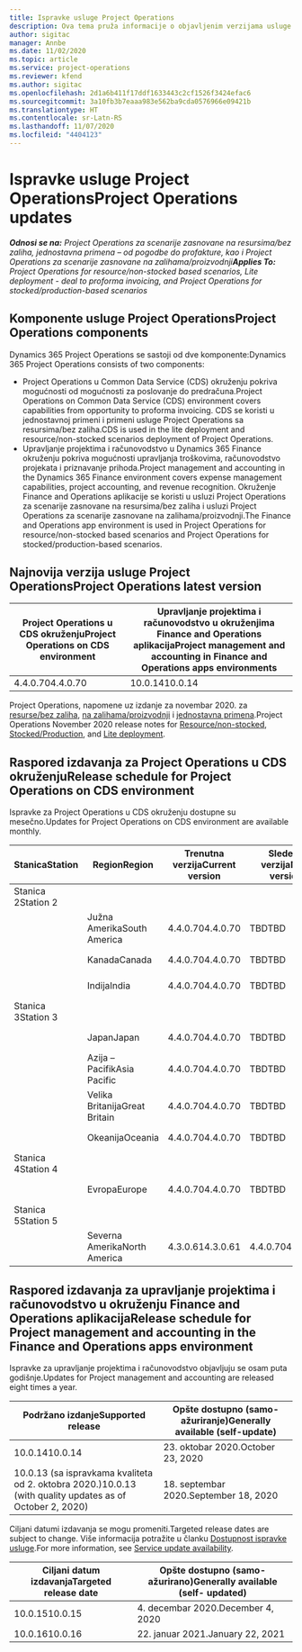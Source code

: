 ```yaml
---
title: Ispravke usluge Project Operations
description: Ova tema pruža informacije o objavljenim verzijama usluge Dynamics 365 Project Operations.
author: sigitac
manager: Annbe
ms.date: 11/02/2020
ms.topic: article
ms.service: project-operations
ms.reviewer: kfend
ms.author: sigitac
ms.openlocfilehash: 2d1a6b411f17ddf1633443c2cf1526f3424efac6
ms.sourcegitcommit: 3a10fb3b7eaaa983e562ba9cda0576966e09421b
ms.translationtype: HT
ms.contentlocale: sr-Latn-RS
ms.lasthandoff: 11/07/2020
ms.locfileid: "4404123"
---
```

# <a name="project-operations-updates"></a><span data-ttu-id="bad10-103">Ispravke usluge Project Operations</span><span class="sxs-lookup"><span data-stu-id="bad10-103">Project Operations updates</span></span>

<span data-ttu-id="bad10-104">_**Odnosi se na:** Project Operations za scenarije zasnovane na resursima/bez zaliha, jednostavna primena – od pogodbe do profakture, kao i Project Operations za scenarije zasnovane na zalihama/proizvodnji_</span><span class="sxs-lookup"><span data-stu-id="bad10-104">_**Applies To:** Project Operations for resource/non-stocked based scenarios, Lite deployment - deal to proforma invoicing, and Project Operations for stocked/production-based scenarios_</span></span>

## <a name="project-operations-components"></a><span data-ttu-id="bad10-105">Komponente usluge Project Operations</span><span class="sxs-lookup"><span data-stu-id="bad10-105">Project Operations components</span></span>

<span data-ttu-id="bad10-106">Dynamics 365 Project Operations se sastoji od dve komponente:</span><span class="sxs-lookup"><span data-stu-id="bad10-106">Dynamics 365 Project Operations consists of two components:</span></span>

- <span data-ttu-id="bad10-107">Project Operations u Common Data Service (CDS) okruženju pokriva mogućnosti od mogućnosti za poslovanje do predračuna.</span><span class="sxs-lookup"><span data-stu-id="bad10-107">Project Operations on Common Data Service (CDS) environment covers capabilities from opportunity to proforma invoicing.</span></span> <span data-ttu-id="bad10-108">CDS se koristi u jednostavnoj primeni i primeni usluge Project Operations sa resursima/bez zaliha.</span><span class="sxs-lookup"><span data-stu-id="bad10-108">CDS is used in the lite deployment and resource/non-stocked scenarios deployment of Project Operations.</span></span>
- <span data-ttu-id="bad10-109">Upravljanje projektima i računovodstvo u Dynamics 365 Finance okruženju pokriva mogućnosti upravljanja troškovima, računovodstvo projekata i priznavanje prihoda.</span><span class="sxs-lookup"><span data-stu-id="bad10-109">Project management and accounting in the Dynamics 365 Finance environment covers expense management capabilities, project accounting, and revenue recognition.</span></span> <span data-ttu-id="bad10-110">Okruženje Finance and Operations aplikacije se koristi u usluzi Project Operations za scenarije zasnovane na resursima/bez zaliha i usluzi Project Operations za scenarije zasnovane na zalihama/proizvodnji.</span><span class="sxs-lookup"><span data-stu-id="bad10-110">The Finance and Operations app environment is used in Project Operations for resource/non-stocked based scenarios and Project Operations for stocked/production-based scenarios.</span></span>

## <a name="project-operations-latest-version"></a><span data-ttu-id="bad10-111">Najnovija verzija usluge Project Operations</span><span class="sxs-lookup"><span data-stu-id="bad10-111">Project Operations latest version</span></span>

| <span data-ttu-id="bad10-112">Project Operations u CDS okruženju</span><span class="sxs-lookup"><span data-stu-id="bad10-112">Project Operations on CDS environment</span></span> | <span data-ttu-id="bad10-113">Upravljanje projektima i računovodstvo u okruženjima Finance and Operations aplikacija</span><span class="sxs-lookup"><span data-stu-id="bad10-113">Project management and accounting in Finance and Operations apps environments</span></span> |
| --- | --- |
| <span data-ttu-id="bad10-114">4.4.0.70</span><span class="sxs-lookup"><span data-stu-id="bad10-114">4.4.0.70</span></span> | <span data-ttu-id="bad10-115">10.0.14</span><span class="sxs-lookup"><span data-stu-id="bad10-115">10.0.14</span></span> |

<span data-ttu-id="bad10-116">Project Operations, napomene uz izdanje za novembar 2020. za [resurse/bez zaliha](whats-new-nov-2020-resource-based.md), [na zalihama/proizvodnji](../prod-pma/whats-new/whats-new-nov-2020-production-based.md) i [jednostavna primena](../pro/whats-new/whats-new-nov-2020-lite.md).</span><span class="sxs-lookup"><span data-stu-id="bad10-116">Project Operations November 2020 release notes for [Resource/non-stocked](whats-new-nov-2020-resource-based.md), [Stocked/Production](../prod-pma/whats-new/whats-new-nov-2020-production-based.md), and [Lite deployment](../pro/whats-new/whats-new-nov-2020-lite.md).</span></span>

## <a name="release-schedule-for-project-operations-on-cds-environment"></a><span data-ttu-id="bad10-117">Raspored izdavanja za Project Operations u CDS okruženju</span><span class="sxs-lookup"><span data-stu-id="bad10-117">Release schedule for Project Operations on CDS environment</span></span>

<span data-ttu-id="bad10-118">Ispravke za Project Operations u CDS okruženju dostupne su mesečno.</span><span class="sxs-lookup"><span data-stu-id="bad10-118">Updates for Project Operations on CDS environment are available monthly.</span></span> 

| <span data-ttu-id="bad10-119">Stanica</span><span class="sxs-lookup"><span data-stu-id="bad10-119">Station</span></span>   | <span data-ttu-id="bad10-120">Region</span><span class="sxs-lookup"><span data-stu-id="bad10-120">Region</span></span>        | <span data-ttu-id="bad10-121">Trenutna verzija</span><span class="sxs-lookup"><span data-stu-id="bad10-121">Current version</span></span> | <span data-ttu-id="bad10-122">Sledeća verzija</span><span class="sxs-lookup"><span data-stu-id="bad10-122">Next version</span></span> | <span data-ttu-id="bad10-123">Opšte dostupno</span><span class="sxs-lookup"><span data-stu-id="bad10-123">Generally available</span></span> |
|-----------|---------------|-----------------|--------------|---------------------|
| <span data-ttu-id="bad10-124">Stanica 2</span><span class="sxs-lookup"><span data-stu-id="bad10-124">Station 2</span></span> |   &nbsp;      |    &nbsp;       | &nbsp;       |      &nbsp;         |
|   &nbsp;  | <span data-ttu-id="bad10-125">Južna Amerika</span><span class="sxs-lookup"><span data-stu-id="bad10-125">South America</span></span> |  <span data-ttu-id="bad10-126">4.4.0.70</span><span class="sxs-lookup"><span data-stu-id="bad10-126">4.4.0.70</span></span>       | <span data-ttu-id="bad10-127">TBD</span><span class="sxs-lookup"><span data-stu-id="bad10-127">TBD</span></span>     | <span data-ttu-id="bad10-128">20. nov 20.</span><span class="sxs-lookup"><span data-stu-id="bad10-128">20-Nov-20</span></span>           |
|    &nbsp; | <span data-ttu-id="bad10-129">Kanada</span><span class="sxs-lookup"><span data-stu-id="bad10-129">Canada</span></span>        |  <span data-ttu-id="bad10-130">4.4.0.70</span><span class="sxs-lookup"><span data-stu-id="bad10-130">4.4.0.70</span></span>       | <span data-ttu-id="bad10-131">TBD</span><span class="sxs-lookup"><span data-stu-id="bad10-131">TBD</span></span>     | <span data-ttu-id="bad10-132">20. nov 20.</span><span class="sxs-lookup"><span data-stu-id="bad10-132">20-Nov-20</span></span>           |
|   &nbsp;  | <span data-ttu-id="bad10-133">Indija</span><span class="sxs-lookup"><span data-stu-id="bad10-133">India</span></span>         |  <span data-ttu-id="bad10-134">4.4.0.70</span><span class="sxs-lookup"><span data-stu-id="bad10-134">4.4.0.70</span></span>       | <span data-ttu-id="bad10-135">TBD</span><span class="sxs-lookup"><span data-stu-id="bad10-135">TBD</span></span>     | <span data-ttu-id="bad10-136">20. nov 20.</span><span class="sxs-lookup"><span data-stu-id="bad10-136">20-Nov-20</span></span>           |
| <span data-ttu-id="bad10-137">Stanica 3</span><span class="sxs-lookup"><span data-stu-id="bad10-137">Station 3</span></span>  |      &nbsp;   |     &nbsp;      |     &nbsp;   |      &nbsp;         |
|   &nbsp;  | <span data-ttu-id="bad10-138">Japan</span><span class="sxs-lookup"><span data-stu-id="bad10-138">Japan</span></span>         |  <span data-ttu-id="bad10-139">4.4.0.70</span><span class="sxs-lookup"><span data-stu-id="bad10-139">4.4.0.70</span></span>       | <span data-ttu-id="bad10-140">TBD</span><span class="sxs-lookup"><span data-stu-id="bad10-140">TBD</span></span>     | <span data-ttu-id="bad10-141">4. dec. 20.</span><span class="sxs-lookup"><span data-stu-id="bad10-141">04-Dec-20</span></span>           |
|   &nbsp;  | <span data-ttu-id="bad10-142">Azija – Pacifik</span><span class="sxs-lookup"><span data-stu-id="bad10-142">Asia Pacific</span></span>  |  <span data-ttu-id="bad10-143">4.4.0.70</span><span class="sxs-lookup"><span data-stu-id="bad10-143">4.4.0.70</span></span>       | <span data-ttu-id="bad10-144">TBD</span><span class="sxs-lookup"><span data-stu-id="bad10-144">TBD</span></span>     | <span data-ttu-id="bad10-145">4. dec. 20.</span><span class="sxs-lookup"><span data-stu-id="bad10-145">04-Dec-20</span></span>           |
|   &nbsp;  | <span data-ttu-id="bad10-146">Velika Britanija</span><span class="sxs-lookup"><span data-stu-id="bad10-146">Great Britain</span></span> |  <span data-ttu-id="bad10-147">4.4.0.70</span><span class="sxs-lookup"><span data-stu-id="bad10-147">4.4.0.70</span></span>       | <span data-ttu-id="bad10-148">TBD</span><span class="sxs-lookup"><span data-stu-id="bad10-148">TBD</span></span>     | <span data-ttu-id="bad10-149">4. dec. 20.</span><span class="sxs-lookup"><span data-stu-id="bad10-149">04-Dec-20</span></span>           |
|   &nbsp;  | <span data-ttu-id="bad10-150">Okeanija</span><span class="sxs-lookup"><span data-stu-id="bad10-150">Oceania</span></span>       |  <span data-ttu-id="bad10-151">4.4.0.70</span><span class="sxs-lookup"><span data-stu-id="bad10-151">4.4.0.70</span></span>       | <span data-ttu-id="bad10-152">TBD</span><span class="sxs-lookup"><span data-stu-id="bad10-152">TBD</span></span>     | <span data-ttu-id="bad10-153">4. dec. 20.</span><span class="sxs-lookup"><span data-stu-id="bad10-153">04-Dec-20</span></span>           |
| <span data-ttu-id="bad10-154">Stanica 4</span><span class="sxs-lookup"><span data-stu-id="bad10-154">Station 4</span></span> |     &nbsp;    |     &nbsp;      |     &nbsp;   |      &nbsp;         |
|   &nbsp;  | <span data-ttu-id="bad10-155">Evropa</span><span class="sxs-lookup"><span data-stu-id="bad10-155">Europe</span></span>        |  <span data-ttu-id="bad10-156">4.4.0.70</span><span class="sxs-lookup"><span data-stu-id="bad10-156">4.4.0.70</span></span>       | <span data-ttu-id="bad10-157">TBD</span><span class="sxs-lookup"><span data-stu-id="bad10-157">TBD</span></span>     | <span data-ttu-id="bad10-158">11. dec. 20.</span><span class="sxs-lookup"><span data-stu-id="bad10-158">11-Dec-20</span></span>           |
| <span data-ttu-id="bad10-159">Stanica 5</span><span class="sxs-lookup"><span data-stu-id="bad10-159">Station 5</span></span> |     &nbsp;    |     &nbsp;      |     &nbsp;   |      &nbsp;         |
|   &nbsp;  | <span data-ttu-id="bad10-160">Severna Amerika</span><span class="sxs-lookup"><span data-stu-id="bad10-160">North America</span></span> | <span data-ttu-id="bad10-161">4.3.0.61</span><span class="sxs-lookup"><span data-stu-id="bad10-161">4.3.0.61</span></span>        | <span data-ttu-id="bad10-162">4.4.0.70</span><span class="sxs-lookup"><span data-stu-id="bad10-162">4.4.0.70</span></span>     | <span data-ttu-id="bad10-163">15. nov 20.</span><span class="sxs-lookup"><span data-stu-id="bad10-163">15-Nov-20</span></span>           |

## <a name="release-schedule-for-project-management-and-accounting-in-the-finance-and-operations-apps-environment"></a><span data-ttu-id="bad10-164">Raspored izdavanja za upravljanje projektima i računovodstvo u okruženju Finance and Operations aplikacija</span><span class="sxs-lookup"><span data-stu-id="bad10-164">Release schedule for Project management and accounting in the Finance and Operations apps environment</span></span>

<span data-ttu-id="bad10-165">Ispravke za upravljanje projektima i računovodstvo objavljuju se osam puta godišnje.</span><span class="sxs-lookup"><span data-stu-id="bad10-165">Updates for Project management and accounting are released eight times a year.</span></span>

| <span data-ttu-id="bad10-166">Podržano izdanje</span><span class="sxs-lookup"><span data-stu-id="bad10-166">Supported release</span></span> | <span data-ttu-id="bad10-167">Opšte dostupno (samo-ažuriranje)</span><span class="sxs-lookup"><span data-stu-id="bad10-167">Generally available (self-update)</span></span> |
| --- | --- |
| <span data-ttu-id="bad10-168">10.0.14</span><span class="sxs-lookup"><span data-stu-id="bad10-168">10.0.14</span></span> | <span data-ttu-id="bad10-169">23. oktobar 2020.</span><span class="sxs-lookup"><span data-stu-id="bad10-169">October 23, 2020</span></span> |
| <span data-ttu-id="bad10-170">10.0.13 (sa ispravkama kvaliteta od 2. oktobra 2020.)</span><span class="sxs-lookup"><span data-stu-id="bad10-170">10.0.13 (with quality updates as of October 2, 2020)</span></span> | <span data-ttu-id="bad10-171">18. septembar 2020.</span><span class="sxs-lookup"><span data-stu-id="bad10-171">September 18, 2020</span></span> |

<span data-ttu-id="bad10-172">Ciljani datumi izdavanja se mogu promeniti.</span><span class="sxs-lookup"><span data-stu-id="bad10-172">Targeted release dates are subject to change.</span></span> <span data-ttu-id="bad10-173">Više informacija potražite u članku [Dostupnost ispravke usluge](https://docs.microsoft.com/dynamics365/fin-ops-core/fin-ops/get-started/public-preview-releases?toc=/dynamics365/finance/toc.json).</span><span class="sxs-lookup"><span data-stu-id="bad10-173">For more information, see [Service update availability](https://docs.microsoft.com/dynamics365/fin-ops-core/fin-ops/get-started/public-preview-releases?toc=/dynamics365/finance/toc.json).</span></span>

| <span data-ttu-id="bad10-174">Ciljani datum izdavanja</span><span class="sxs-lookup"><span data-stu-id="bad10-174">Targeted release date</span></span> | <span data-ttu-id="bad10-175">Opšte dostupno (samo-ažurirano)</span><span class="sxs-lookup"><span data-stu-id="bad10-175">Generally available (self- updated)</span></span> |
| --- | --- |
| <span data-ttu-id="bad10-176">10.0.15</span><span class="sxs-lookup"><span data-stu-id="bad10-176">10.0.15</span></span> | <span data-ttu-id="bad10-177">4. decembar 2020.</span><span class="sxs-lookup"><span data-stu-id="bad10-177">December 4, 2020</span></span> |
| <span data-ttu-id="bad10-178">10.0.16</span><span class="sxs-lookup"><span data-stu-id="bad10-178">10.0.16</span></span> | <span data-ttu-id="bad10-179">22. januar 2021.</span><span class="sxs-lookup"><span data-stu-id="bad10-179">January 22, 2021</span></span> |

